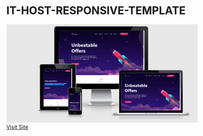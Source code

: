 # IT-HOST-RESPONSIVE-TEMPLATE

<img src="screenshot/screen1.PNG" width="500px"/>
<a href="https://it-host-responsive.netlify.com" target="_blank">Visit Site</a>
